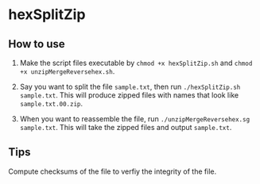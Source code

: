 # hexSplitZip

## How to use

1. Make the script files executable by `chmod +x hexSplitZip.sh` and `chmod +x unzipMergeReversehex.sh`.

2. Say you want to split the file `sample.txt`, then run `./hexSplitZip.sh sample.txt`. This will produce zipped files with names that look like `sample.txt.00.zip`.

3. When you want to reassemble the file, run `./unzipMergeReversehex.sg sample.txt`. This will take the zipped files and output `sample.txt`.

## Tips

Compute checksums of the file to verfiy the integrity of the file.
